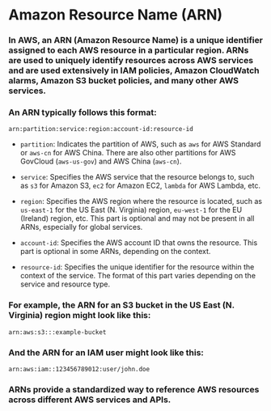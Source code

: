 # Amazon Resource Name (ARN)

### In AWS, an ARN (Amazon Resource Name) is a unique identifier assigned to each AWS resource in a particular region. ARNs are used to uniquely identify resources across AWS services and are used extensively in IAM policies, Amazon CloudWatch alarms, Amazon S3 bucket policies, and many other AWS services.

### An ARN typically follows this format:

```
arn:partition:service:region:account-id:resource-id
```

- `partition`: Indicates the partition of AWS, such as `aws` for AWS Standard or `aws-cn` for AWS China. There are also other partitions for AWS GovCloud (`aws-us-gov`) and AWS China (`aws-cn`).

- `service`: Specifies the AWS service that the resource belongs to, such as `s3` for Amazon S3, `ec2` for Amazon EC2, `lambda` for AWS Lambda, etc.

- `region`: Specifies the AWS region where the resource is located, such as `us-east-1` for the US East (N. Virginia) region, `eu-west-1` for the EU (Ireland) region, etc. This part is optional and may not be present in all ARNs, especially for global services.

- `account-id`: Specifies the AWS account ID that owns the resource. This part is optional in some ARNs, depending on the context.

- `resource-id`: Specifies the unique identifier for the resource within the context of the service. The format of this part varies depending on the service and resource type.

### For example, the ARN for an S3 bucket in the US East (N. Virginia) region might look like this:

```
arn:aws:s3:::example-bucket
```

### And the ARN for an IAM user might look like this:

```
arn:aws:iam::123456789012:user/john.doe
```

### ARNs provide a standardized way to reference AWS resources across different AWS services and APIs.

